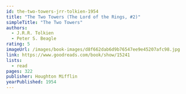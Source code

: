 ```yaml
---
id: the-two-towers-jrr-tolkien-1954
title: "The Two Towers (The Lord of the Rings, #2)"
simpleTitle: "The Two Towers"
authors:
  - J.R.R. Tolkien
  - Peter S. Beagle
rating: 5
imageUrl: /images/book-images/d8f662dab6d9b76547ee9e45207afc98.jpg
link: https://www.goodreads.com/book/show/15241
lists:
  - read
pages: 322
publisher: Houghton Mifflin
yearPublished: 1954
---
```

